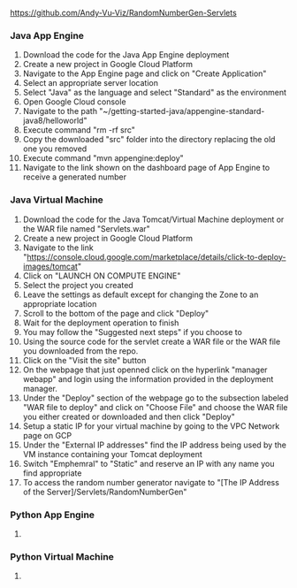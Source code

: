 https://github.com/Andy-Vu-Viz/RandomNumberGen-Servlets
### Java App Engine
1. Download the code for the Java App Engine deployment
2. Create a new project in Google Cloud Platform
3. Navigate to the App Engine page and click on "Create Application"
4. Select an appropriate server location
5. Select "Java" as the language and select "Standard" as the environment
6. Open Google Cloud console
7. Navigate to the path "~/getting-started-java/appengine-standard-java8/helloworld"
8. Execute command "rm -rf src"
9. Copy the downloaded "src" folder into the directory replacing the old one you removed
10. Execute command "mvn appengine:deploy"
11. Navigate to the link shown on the dashboard page of App Engine to receive a generated number


### Java Virtual Machine
1. Download the code for the Java Tomcat/Virtual Machine deployment or the WAR file named "Servlets.war"
2. Create a new project in Google Cloud Platform
3. Navigate to the link "https://console.cloud.google.com/marketplace/details/click-to-deploy-images/tomcat"
4. Click on "LAUNCH ON COMPUTE ENGINE"
5. Select the project you created
6. Leave the settings as default except for changing the Zone to an appropriate location
7. Scroll to the bottom of the page and click "Deploy"
8. Wait for the deployment operation to finish
9. You may follow the "Suggested next steps" if you choose to
10. Using the source code for the servlet create a WAR file or the WAR file you downloaded from the repo.
11. Click on the "Visit the site" button
12. On the webpage that just openned click on the hyperlink "manager webapp" and login using the information provided in the deployment manager.
13. Under the "Deploy" section of the webpage go to the subsection labeled "WAR file to deploy" and click on "Choose File" and choose the WAR file you either created or downloaded and then click "Deploy"
14. Setup a static IP for your virtual machine by going to the VPC Network page on GCP
15. Under the "External IP addresses" find the IP address being used by the VM instance containing your Tomcat deployment
16. Switch "Emphemral" to "Static" and reserve an IP with any name you find appropriate
17. To access the random number generator navigate to "[The IP Address of the Server]/Servlets/RandomNumberGen"


### Python App Engine
1. 

### Python Virtual Machine
1. 
